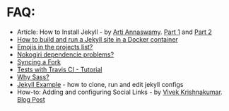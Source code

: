 # FAQ:

- Article: How to Install Jekyll - by [Arti Annaswamy](https://github.com/aannasw). [Part 1](https://artiannaswamy.com/build-a-github-blog-part-1) and [Part 2](https://artiannaswamy.com/build-a-github-blog-part-2)
- [How to build and run a Jekyll site in a Docker container](https://mehmandarov.com/disposable-docker-containers/)
- [Emojis in the projects list?](https://github.com/sergiokopplin/indigo/issues/72)
- [Nokogiri dependencie problems?](https://github.com/sergiokopplin/indigo/issues/81)
- [Syncing a Fork](https://help.github.com/articles/syncing-a-fork/)
- [Tests with Travis CI - Tutorial](https://www.raywenderlich.com/109418/travis-ci-tutorial)
- [Why Sass?](https://github.com/sergiokopplin/indigo/issues/117)
- [Jekyll Example](https://github.com/barryclark/jekyll-now) - how to clone, run and edit jekyll configs
- How-to: Adding and configuring Social Links - by [Vivek Krishnakumar](http://github.com/vivekkrish). [Blog Post](https://koppl.in/indigo/adding-configuring-social-links)
